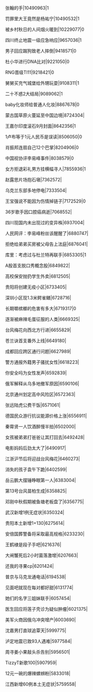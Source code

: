 张翰的手|10490963|1

罚罪里大王竟然是杨祐宁|10490532|1

被乡村秋日的人间烟火暖到|10229077|0

四川终止地震一级应急响应|9657036|1

男子回应踹狗致老人摔倒|9418571|0

杜小华进行DNA比对|9221050|0

RNG晋级TI11|9218421|0

舅舅买充气城堡给外甥玩耍|9108311|1

二十不惑2大结局|9089062|1

baby化妆师给普通人化妆|8867678|0

蒙古国草原火蔓延至中国边境|8724304|

王嘉尔印度滚石9月封面|8642356|1

1卢布等于1元人民币是误读|8506050|0

肖振邦连扇自己12个巴掌|8204906|0

中国视协评李易峰事件|8038579|0

女方拒退彩礼男方挂横幅寻人|7855936|1

赵露思片场抱石墩|7362572|

乌克兰东部多地停电|7333504|

王宝强说不能因为伤情掉链子|7172529|0

36岁歌手因口腔癌病逝|7068552|

四川现国内未出现过的变异株|6937004|

人民网评：李易峰粉丝该醒醒了|6880747|

拒绝给弟弟买房被父母告上法庭|6876041|

库里：考虑过与杜兰特再联手|6853305|1

A股首支脱口秀概念股|6849822|

高校保安抛扔学生外卖|6812505|

贵阳将创建无疫小区|6733405|

深圳小区现1.3米鳄雀鳝|6728716|

长期嚼槟榔的危害有多大|6719317|0

逐渐被麻辣毛蛋征服的人类|6669325|

台风梅花向西北方行进|6655829|

苍兰诀首支番外上线|6649180|

成都回应跨区通行问题|6627989|

警方通报外籍男子骚扰女性|6618223|

你安全吗为女性发声|6592839|

俄军解释从乌多地撤军原因|6590106|

北京通州划定高中风险区|6572363|

张远陆虎公费干饭|6571061|

德国民众游行抗议能源价格上涨|6556911|

秦霄贤一人饮酒醉慢半拍|6502000|

女孩被弟弟打爸爸让其打回去|6492428|

电影妈妈后劲太大了|6490917|

江浙沪节后将迎战台风梅花|6460273|

消失的孩子袁午下跪|6402599|

岳云鹏大摆锤睁眼第一人|6383004|

第13号台风苗柏生成|6358825|

邓刚中秋假期被鱼塘老板盘了|6356775|

武汉新增1例无症状|6350324|

贵阳本土新增1+130|6275614|

安倍国葬警备将采取最高规格|6233230|

王鹤棣是段子手吧|6216376|

大闸蟹死后2小时菌落激增|6207663|

还我的寻果cp|6201424|

普京与马克龙通电话|6194538|

见面吧就现在每对都好甜|6131774|

她们的名字三姐妹联手|6057454|

医生回应将莲子壳诊为疑似肿瘤|6021375|

美军火商因俄乌冲突增产|6003690|

沈嘉男打直球追覃天|5999775|

泸定地震已致93人遇难|5977584|

周寻姜小果敲头杀告别|5956501|

TizzyT新歌100|5907959|

12元一碗的爆辣螺蛳粉|5833018|

江西新增60例本土无症状|5759558|


